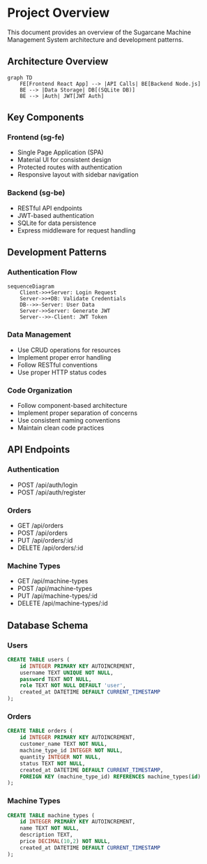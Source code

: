 # Project Overview

This document provides an overview of the Sugarcane Machine Management System architecture and development patterns.

## Architecture Overview

```mermaid
graph TD
    FE[Frontend React App] --> |API Calls| BE[Backend Node.js]
    BE --> |Data Storage| DB[(SQLite DB)]
    BE --> |Auth| JWT[JWT Auth]
```

## Key Components

### Frontend (sg-fe)
- Single Page Application (SPA)
- Material UI for consistent design
- Protected routes with authentication
- Responsive layout with sidebar navigation

### Backend (sg-be)
- RESTful API endpoints
- JWT-based authentication
- SQLite for data persistence
- Express middleware for request handling

## Development Patterns

### Authentication Flow
```mermaid
sequenceDiagram
    Client->>+Server: Login Request
    Server->>+DB: Validate Credentials
    DB-->>-Server: User Data
    Server->>Server: Generate JWT
    Server-->>-Client: JWT Token
```

### Data Management
- Use CRUD operations for resources
- Implement proper error handling
- Follow RESTful conventions
- Use proper HTTP status codes

### Code Organization
- Follow component-based architecture
- Implement proper separation of concerns
- Use consistent naming conventions
- Maintain clean code practices

## API Endpoints

### Authentication
- POST /api/auth/login
- POST /api/auth/register

### Orders
- GET /api/orders
- POST /api/orders
- PUT /api/orders/:id
- DELETE /api/orders/:id

### Machine Types
- GET /api/machine-types
- POST /api/machine-types
- PUT /api/machine-types/:id
- DELETE /api/machine-types/:id

## Database Schema

### Users
```sql
CREATE TABLE users (
    id INTEGER PRIMARY KEY AUTOINCREMENT,
    username TEXT UNIQUE NOT NULL,
    password TEXT NOT NULL,
    role TEXT NOT NULL DEFAULT 'user',
    created_at DATETIME DEFAULT CURRENT_TIMESTAMP
);
```

### Orders
```sql
CREATE TABLE orders (
    id INTEGER PRIMARY KEY AUTOINCREMENT,
    customer_name TEXT NOT NULL,
    machine_type_id INTEGER NOT NULL,
    quantity INTEGER NOT NULL,
    status TEXT NOT NULL,
    created_at DATETIME DEFAULT CURRENT_TIMESTAMP,
    FOREIGN KEY (machine_type_id) REFERENCES machine_types(id)
);
```

### Machine Types
```sql
CREATE TABLE machine_types (
    id INTEGER PRIMARY KEY AUTOINCREMENT,
    name TEXT NOT NULL,
    description TEXT,
    price DECIMAL(10,2) NOT NULL,
    created_at DATETIME DEFAULT CURRENT_TIMESTAMP
);
``` 